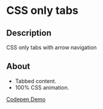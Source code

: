 # CSS only tabs

## Description

CSS only tabs with arrow navigation

## About

- Tabbed content.
- 100% CSS animation.

[Codepen Demo](https://codepen.io/cbolson/pen/abQwPxO)
